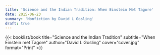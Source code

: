 ```yaml
---
title: 'Science and the Indian Tradition: When Einstein Met Tagore'
date: 2015-06-23
summary: 'Nonfiction by David L Gosling'
draft: true
---
```


{{< booklist/book
title="Science and the Indian Tradition"
subtitle="When Einstein met Tagore"
author="David L Gosling"
cover="cover.jpg"
format="Print" >}}
